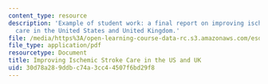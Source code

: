 ```yaml
---
content_type: resource
description: 'Example of student work: a final report on improving ischemic stroke
  care in the United States and United Kingdom.'
file: /media/https%3A/open-learning-course-data-rc.s3.amazonaws.com/esd-69-seminar-on-health-care-systems-innovation-fall-2010/30d78a289ddbc74a3cc44507f6bd29f8_MITESD_69F10_stroke_final.pdf
file_type: application/pdf
resourcetype: Document
title: Improving Ischemic Stroke Care in the US and UK
uid: 30d78a28-9ddb-c74a-3cc4-4507f6bd29f8
---
```

